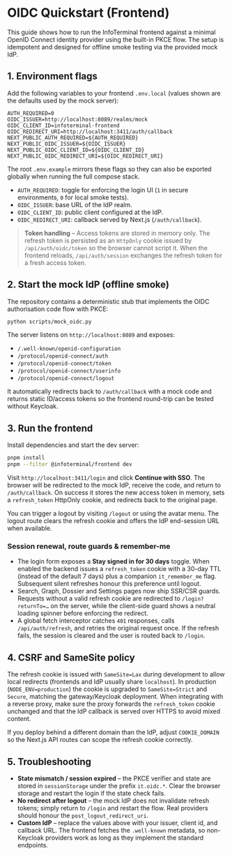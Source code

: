 # OIDC Quickstart (Frontend)

This guide shows how to run the InfoTerminal frontend against a minimal OpenID Connect
identity provider using the built-in PKCE flow. The setup is idempotent and designed for
offline smoke testing via the provided mock IdP.

## 1. Environment flags

Add the following variables to your frontend `.env.local` (values shown are the defaults
used by the mock server):

```env
AUTH_REQUIRED=0
OIDC_ISSUER=http://localhost:8089/realms/mock
OIDC_CLIENT_ID=infoterminal-frontend
OIDC_REDIRECT_URI=http://localhost:3411/auth/callback
NEXT_PUBLIC_AUTH_REQUIRED=${AUTH_REQUIRED}
NEXT_PUBLIC_OIDC_ISSUER=${OIDC_ISSUER}
NEXT_PUBLIC_OIDC_CLIENT_ID=${OIDC_CLIENT_ID}
NEXT_PUBLIC_OIDC_REDIRECT_URI=${OIDC_REDIRECT_URI}
```

The root `.env.example` mirrors these flags so they can also be exported globally when
running the full compose stack.

- `AUTH_REQUIRED`: toggle for enforcing the login UI (`1` in secure environments, `0`
  for local smoke tests).
- `OIDC_ISSUER`: base URL of the IdP realm.
- `OIDC_CLIENT_ID`: public client configured at the IdP.
- `OIDC_REDIRECT_URI`: callback served by Next.js (`/auth/callback`).

> **Token handling** – Access tokens are stored in memory only. The refresh token is
> persisted as an `HttpOnly` cookie issued by `/api/auth/oidc/token` so the browser cannot
> script it. When the frontend reloads, `/api/auth/session` exchanges the refresh token for
> a fresh access token.

## 2. Start the mock IdP (offline smoke)

The repository contains a deterministic stub that implements the OIDC authorisation code
flow with PKCE:

```bash
python scripts/mock_oidc.py
```

The server listens on `http://localhost:8089` and exposes:

- `/.well-known/openid-configuration`
- `/protocol/openid-connect/auth`
- `/protocol/openid-connect/token`
- `/protocol/openid-connect/userinfo`
- `/protocol/openid-connect/logout`

It automatically redirects back to `/auth/callback` with a mock code and returns static
ID/access tokens so the frontend round-trip can be tested without Keycloak.

## 3. Run the frontend

Install dependencies and start the dev server:

```bash
pnpm install
pnpm --filter @infoterminal/frontend dev
```

Visit `http://localhost:3411/login` and click **Continue with SSO**. The browser will be
redirected to the mock IdP, receive the code, and return to `/auth/callback`. On success
it stores the new access token in memory, sets a `refresh_token` HttpOnly cookie, and
redirects back to the original page.

You can trigger a logout by visiting `/logout` or using the avatar menu. The logout route
clears the refresh cookie and offers the IdP end-session URL when available.

### Session renewal, route guards & remember-me

- The login form exposes a **Stay signed in for 30 days** toggle. When enabled the
  backend issues a `refresh_token` cookie with a 30-day TTL (instead of the default 7
  days) plus a companion `it_remember_me` flag. Subsequent silent refreshes honour this
  preference until logout.
- Search, Graph, Dossier and Settings pages now ship SSR/CSR guards. Requests without a
  valid refresh cookie are redirected to `/login?returnTo=…` on the server, while the
  client-side guard shows a neutral loading spinner before enforcing the redirect.
- A global fetch interceptor catches `401` responses, calls `/api/auth/refresh`, and
  retries the original request once. If the refresh fails, the session is cleared and the
  user is routed back to `/login`.

## 4. CSRF and SameSite policy

The refresh cookie is issued with `SameSite=Lax` during development to allow local
redirects (frontends and IdP usually share `localhost`). In production (`NODE_ENV=production`)
the cookie is upgraded to `SameSite=Strict` and `Secure`, matching the gateway/Keycloak
deployment. When integrating with a reverse proxy, make sure the proxy forwards the
`refresh_token` cookie unchanged and that the IdP callback is served over HTTPS to avoid
mixed content.

If you deploy behind a different domain than the IdP, adjust `COOKIE_DOMAIN` so the
Next.js API routes can scope the refresh cookie correctly.

## 5. Troubleshooting

- **State mismatch / session expired** – the PKCE verifier and state are stored in
  `sessionStorage` under the prefix `it.oidc.*`. Clear the browser storage and restart the
  login if the state check fails.
- **No redirect after logout** – the mock IdP does not invalidate refresh tokens; simply
  return to `/login` and restart the flow. Real providers should honour the `post_logout_redirect_uri`.
- **Custom IdP** – replace the values above with your issuer, client id, and callback
  URL. The frontend fetches the `.well-known` metadata, so non-Keycloak providers work as
  long as they implement the standard endpoints.
